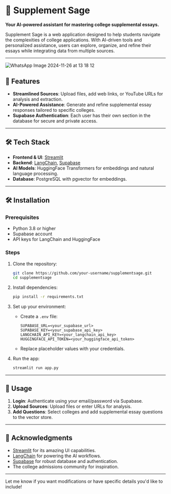 # 📝 Supplement Sage

**Your AI-powered assistant for mastering college supplemental essays.**

Supplement Sage is a web application designed to help students navigate the complexities of college applications. With AI-driven tools and personalized assistance, users can explore, organize, and refine their essays while integrating data from multiple sources.

---
![WhatsApp Image 2024-11-26 at 13 18 12](https://github.com/user-attachments/assets/e85d58af-4881-4322-b656-b6fa7e618366)

## 🚀 Features

- **Streamlined Sources**: Upload files, add web links, or YouTube URLs for analysis and extraction.
- **AI-Powered Assistance**: Generate and refine supplemental essay responses tailored to specific colleges.
- **Supabase Authentication**: Each user has their own section in the database for secure and private access.
---

## 🛠️ Tech Stack

- **Frontend & UI**: [Streamlit](https://streamlit.io/)
- **Backend**: [LangChain](https://langchain.com/), [Supabase](https://supabase.io/)
- **AI Models**: HuggingFace Transformers for embeddings and natural language processing.
- **Database**: PostgreSQL with pgvector for embeddings.
---

## 🛠️ Installation

### Prerequisites
- Python 3.8 or higher
- Supabase account
- API keys for LangChain and HuggingFace

### Steps
1. Clone the repository:
   ```bash
   git clone https://github.com/your-username/supplementsage.git
   cd supplementsage
   ```

2. Install dependencies:
   ```bash
   pip install -r requirements.txt
   ```

3. Set up your environment:
   - Create a `.env` file:
     ```plaintext
     SUPABASE_URL=<your_supabase_url>
     SUPABASE_KEY=<your_supabase_api_key>
     LANGCHAIN_API_KEY=<your_langchain_api_key>
     HUGGINGFACE_API_TOKEN=<your_huggingface_api_token>
     ```
   - Replace placeholder values with your credentials.

4. Run the app:
   ```bash
   streamlit run app.py
   ```

---

## 🧩 Usage

1. **Login**: Authenticate using your email/password via Supabase.
2. **Upload Sources**: Upload files or enter URLs for analysis.
3. **Add Questions**: Select colleges and add supplemental essay questions to the vector store.

---

## 🌟 Acknowledgments

- [Streamlit](https://streamlit.io/) for its amazing UI capabilities.
- [LangChain](https://langchain.com/) for powering the AI workflows.
- [Supabase](https://supabase.io/) for robust database and authentication.
- The college admissions community for inspiration.

--- 

Let me know if you want modifications or have specific details you'd like to include!
